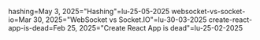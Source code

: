 hashing=May 3, 2025="Hashing"=lu-25-05-2025
websocket-vs-socket-io=Mar 30, 2025="WebSocket vs Socket.IO"=lu-30-03-2025
create-react-app-is-dead=Feb 25, 2025="Create React App is dead"=lu-25-02-2025
